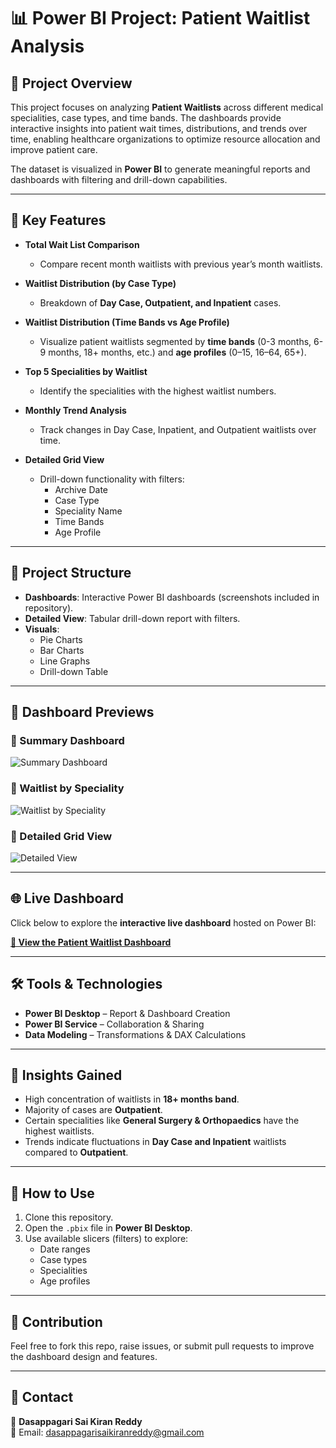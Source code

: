 # 📊 Power BI Project: Patient Waitlist Analysis  

## 📌 Project Overview  
This project focuses on analyzing **Patient Waitlists** across different medical specialities, case types, and time bands. The dashboards provide interactive insights into patient wait times, distributions, and trends over time, enabling healthcare organizations to optimize resource allocation and improve patient care.  

The dataset is visualized in **Power BI** to generate meaningful reports and dashboards with filtering and drill-down capabilities.  

---

## 🚀 Key Features  
- **Total Wait List Comparison**  
  - Compare recent month waitlists with previous year’s month waitlists.  

- **Waitlist Distribution (by Case Type)**  
  - Breakdown of **Day Case, Outpatient, and Inpatient** cases.  

- **Waitlist Distribution (Time Bands vs Age Profile)**  
  - Visualize patient waitlists segmented by **time bands** (0-3 months, 6-9 months, 18+ months, etc.) and **age profiles** (0–15, 16–64, 65+).  

- **Top 5 Specialities by Waitlist**  
  - Identify the specialities with the highest waitlist numbers.  

- **Monthly Trend Analysis**  
  - Track changes in Day Case, Inpatient, and Outpatient waitlists over time.  

- **Detailed Grid View**  
  - Drill-down functionality with filters:  
    - Archive Date  
    - Case Type  
    - Speciality Name  
    - Time Bands  
    - Age Profile  

---

## 📂 Project Structure  
- **Dashboards**: Interactive Power BI dashboards (screenshots included in repository).  
- **Detailed View**: Tabular drill-down report with filters.  
- **Visuals**:  
  - Pie Charts  
  - Bar Charts  
  - Line Graphs  
  - Drill-down Table  

---

## 📸 Dashboard Previews  

### 🔹 Summary Dashboard  
![Summary Dashboard](./195dacc6-2169-443e-a775-40b03372fda3.png)  

### 🔹 Waitlist by Speciality  
![Waitlist by Speciality](./4429b2ea-94eb-4dc5-981d-5495cd721004.png)  

### 🔹 Detailed Grid View  
![Detailed View](./c0aad5fc-54d7-424e-b288-2501ef6c3d17.png)  

---

## 🌐 Live Dashboard  

Click below to explore the **interactive live dashboard** hosted on Power BI:  

[**🔗 View the Patient Waitlist Dashboard**](https://app.powerbi.com/links/YKkp5-54cs?ctid=4ce8fa72-23e2-4b0c-b5e0-847fff441edd&pbi_source=linkShare&bookmarkGuid=25090f3e-e5a5-4380-bcb5-3ff76594ca88)  

---

## 🛠️ Tools & Technologies  
- **Power BI Desktop** – Report & Dashboard Creation  
- **Power BI Service** – Collaboration & Sharing  
- **Data Modeling** – Transformations & DAX Calculations  

---

## 🎯 Insights Gained  
- High concentration of waitlists in **18+ months band**.  
- Majority of cases are **Outpatient**.  
- Certain specialities like **General Surgery & Orthopaedics** have the highest waitlists.  
- Trends indicate fluctuations in **Day Case and Inpatient** waitlists compared to **Outpatient**.  

---

## 📌 How to Use  
1. Clone this repository.  
2. Open the `.pbix` file in **Power BI Desktop**.  
3. Use available slicers (filters) to explore:  
   - Date ranges  
   - Case types  
   - Specialities  
   - Age profiles  

---

## 🤝 Contribution  
Feel free to fork this repo, raise issues, or submit pull requests to improve the dashboard design and features.  

---

## 📧 Contact  
👤 **Dasappagari Sai Kiran Reddy**  
📩 Email: [dasappagarisaikiranreddy@gmail.com](mailto:dasappagarisaikiranreddy@gmail.com)  
